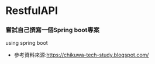 # RestfulAPI

### 嘗試自己撰寫一個Spring boot專案

using spring boot

* 參考資料來源:https://chikuwa-tech-study.blogspot.com/
